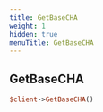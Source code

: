 ```yaml
---
title: GetBaseCHA
weight: 1
hidden: true
menuTitle: GetBaseCHA
---
```

## GetBaseCHA
```perl
$client->GetBaseCHA()
```